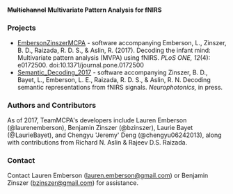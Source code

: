 #### ~~Multichannel~~ Multivariate Pattern Analysis for fNIRS

### Projects
- [EmbersonZinszerMCPA](http://teammcpa.github.io/EmbersonZinszerMCPA/) - software accompanying Emberson, L., Zinszer, B. D., Raizada, R. D. S., &amp; Aslin, R. (2017). Decoding the infant mind: Multivariate pattern analysis (MVPA) using fNIRS. *PLoS ONE, 12*(4): e0172500. doi:10.1371/journal.pone.0172500
- [Semantic_Decoding_2017](http://teammcpa.github.io/Semantic_Decoding_2017/) - software accompanying Zinszer, B. D., Bayet, L., Emberson, L. E., Raizada, R. D. S., &amp; Aslin, R. N. Decoding semantic representations from fNIRS signals. *Neurophotonics,* in press.

### Authors and Contributors
As of 2017, TeamMCPA's developers include Lauren Emberson (@laurenemberson), Benjamin Zinszer (@bzinszer), Laurie Bayet (@LaurieBayet), and Chengyu 'Jeremy' Deng (@chengyu06242013), along with contributions from Richard N. Aslin & Rajeev D.S. Raizada.

### Contact
Contact Lauren Emberson (lauren.emberson@gmail.com) or Benjamin Zinszer (bzinszer@gmail.com) for assistance.
